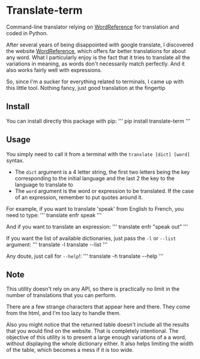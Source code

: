 Translate-term
======

Command-line translator relying on [WordReference](http://wordreference.com)
for translation and coded in Python.

After several years of being disappointed with google translate, I discovered
the website [WordReference](http://wordreference.com), which offers far better
translations for about any word. What I particularly enjoy is the fact that it
tries to translate all the variations in meaning, as words don't necessarily
match perfectly. And it also works fairly well with expressions.

So, since I'm a sucker for everything related to terminals, I came up with this
little tool. Nothing fancy, just good translation at the fingertip

Install
------

You can install directly this package with pip:
'''
pip install translate-term
'''

Usage
------

You simply need to call it from a terminal with the `translate [dict] [word]`
syntax. 

- The `dict` argument is a 4 letter string, the first two letters being 
the key corresponding to the initial language and the last 2 the key to the
language to translate to
- The `word` argument is the word or expression to be translated. If the case
  of an expression, remember to put quotes around it.

For example, if you want to translate 'speak' from English to French, you need
to type:
'''
translate enfr speak
'''

And if you want to translate an expression:
'''
translate enfr "speak out"
'''

If you want the list of available dictionaries, just pass the `-l` or `--list`
argument:
'''
translate -l
translate --list
'''

Any doute, just call for `--help`!:
'''
translate -h
translate --help
'''

Note
------

This utility doesn't rely on any API, so there is practically no limit in the
number of translations that you can perform.

There are a few strange characters that appear here and there. They come from
the html, and I'm too lazy to handle them.

Also you might notice that the returned table doesn't include all the results
that you would find on the website. That is completely intentional. The
objective of this utility is to present a large enough variations of a a word,
without displaying the whole dictionary either. It also helps limiting the
width of the table, which becomes a mess if it is too wide.

